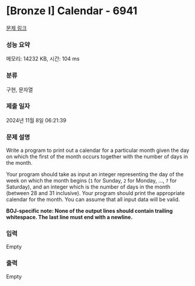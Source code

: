# [Bronze I] Calendar - 6941 

[문제 링크](https://www.acmicpc.net/problem/6941) 

### 성능 요약

메모리: 14232 KB, 시간: 104 ms

### 분류

구현, 문자열

### 제출 일자

2024년 11월 8일 06:21:39

### 문제 설명

<p>Write a program to print out a calendar for a particular month given the day on which the first of the month occurs together with the number of days in the month.</p>

<p>Your program should take as input an integer representing the day of the week on which the month begins (<code>1</code> for Sunday, <code>2</code> for Monday, …, <code>7</code> for Saturday), and an integer which is the number of days in the month (between 28 and 31 inclusive). Your program should print the appropriate calendar for the month. You can assume that all input data will be valid.</p>

<p><strong>BOJ-specific note: None of the output lines should contain trailing whitespace. The last line must end with a newline.</strong></p>

### 입력 

 Empty

### 출력 

 Empty


